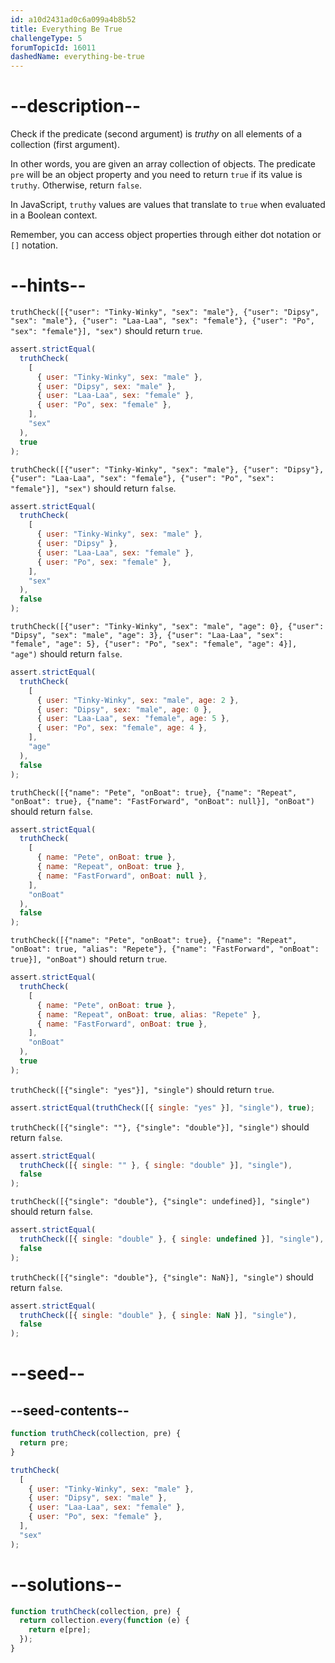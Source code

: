 ```yaml
---
id: a10d2431ad0c6a099a4b8b52
title: Everything Be True
challengeType: 5
forumTopicId: 16011
dashedName: everything-be-true
---
```


# --description--

Check if the predicate (second argument) is <dfn>truthy</dfn> on all elements of a collection (first argument).

In other words, you are given an array collection of objects. The predicate `pre` will be an object property and you need to return `true` if its value is `truthy`. Otherwise, return `false`.

In JavaScript, `truthy` values are values that translate to `true` when evaluated in a Boolean context.

Remember, you can access object properties through either dot notation or `[]` notation.

# --hints--

`truthCheck([{"user": "Tinky-Winky", "sex": "male"}, {"user": "Dipsy", "sex": "male"}, {"user": "Laa-Laa", "sex": "female"}, {"user": "Po", "sex": "female"}], "sex")` should return `true`.

```js
assert.strictEqual(
  truthCheck(
    [
      { user: "Tinky-Winky", sex: "male" },
      { user: "Dipsy", sex: "male" },
      { user: "Laa-Laa", sex: "female" },
      { user: "Po", sex: "female" },
    ],
    "sex"
  ),
  true
);
```

`truthCheck([{"user": "Tinky-Winky", "sex": "male"}, {"user": "Dipsy"}, {"user": "Laa-Laa", "sex": "female"}, {"user": "Po", "sex": "female"}], "sex")` should return `false`.

```js
assert.strictEqual(
  truthCheck(
    [
      { user: "Tinky-Winky", sex: "male" },
      { user: "Dipsy" },
      { user: "Laa-Laa", sex: "female" },
      { user: "Po", sex: "female" },
    ],
    "sex"
  ),
  false
);
```

`truthCheck([{"user": "Tinky-Winky", "sex": "male", "age": 0}, {"user": "Dipsy", "sex": "male", "age": 3}, {"user": "Laa-Laa", "sex": "female", "age": 5}, {"user": "Po", "sex": "female", "age": 4}], "age")` should return `false`.

```js
assert.strictEqual(
  truthCheck(
    [
      { user: "Tinky-Winky", sex: "male", age: 2 },
      { user: "Dipsy", sex: "male", age: 0 },
      { user: "Laa-Laa", sex: "female", age: 5 },
      { user: "Po", sex: "female", age: 4 },
    ],
    "age"
  ),
  false
);
```

`truthCheck([{"name": "Pete", "onBoat": true}, {"name": "Repeat", "onBoat": true}, {"name": "FastForward", "onBoat": null}], "onBoat")` should return `false`.

```js
assert.strictEqual(
  truthCheck(
    [
      { name: "Pete", onBoat: true },
      { name: "Repeat", onBoat: true },
      { name: "FastForward", onBoat: null },
    ],
    "onBoat"
  ),
  false
);
```

`truthCheck([{"name": "Pete", "onBoat": true}, {"name": "Repeat", "onBoat": true, "alias": "Repete"}, {"name": "FastForward", "onBoat": true}], "onBoat")` should return `true`.

```js
assert.strictEqual(
  truthCheck(
    [
      { name: "Pete", onBoat: true },
      { name: "Repeat", onBoat: true, alias: "Repete" },
      { name: "FastForward", onBoat: true },
    ],
    "onBoat"
  ),
  true
);
```

`truthCheck([{"single": "yes"}], "single")` should return `true`.

```js
assert.strictEqual(truthCheck([{ single: "yes" }], "single"), true);
```

`truthCheck([{"single": ""}, {"single": "double"}], "single")` should return `false`.

```js
assert.strictEqual(
  truthCheck([{ single: "" }, { single: "double" }], "single"),
  false
);
```

`truthCheck([{"single": "double"}, {"single": undefined}], "single")` should return `false`.

```js
assert.strictEqual(
  truthCheck([{ single: "double" }, { single: undefined }], "single"),
  false
);
```

`truthCheck([{"single": "double"}, {"single": NaN}], "single")` should return `false`.

```js
assert.strictEqual(
  truthCheck([{ single: "double" }, { single: NaN }], "single"),
  false
);
```

# --seed--

## --seed-contents--

```js
function truthCheck(collection, pre) {
  return pre;
}

truthCheck(
  [
    { user: "Tinky-Winky", sex: "male" },
    { user: "Dipsy", sex: "male" },
    { user: "Laa-Laa", sex: "female" },
    { user: "Po", sex: "female" },
  ],
  "sex"
);
```

# --solutions--

```js
function truthCheck(collection, pre) {
  return collection.every(function (e) {
    return e[pre];
  });
}
```
